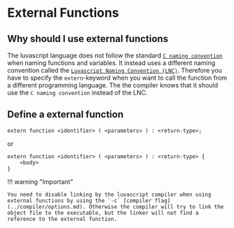 # External Functions

## Why should I use external functions

The luvascript language does not follow the standard [`C naming convention`](https://en.wikipedia.org/wiki/X86_calling_conventions) when naming functions and variables. It instead uses a different naming convention called the [`Luvascript Naming Convention (LNC)`](../compiler/conventions/luvascript-naming-convention.md). Therefore you have to specify the `extern`-keyword when you want to call the function from a different programming language. The the compiler knows that it should use the `C naming convention` instead of the LNC.

## Define a external function

```luvascript
extern function <identifier> ( <parameters> ) : <return-type>;
```
or
```luvascript
extern function <identifier> ( <parameters> ) : <return-type> {
    <body>
}
```

!!! warning "Important"

    You need to disable linking by the luvascript compiler when using external functions by using the `-c` [compiler flag](../compiler/options.md). Otherwise the compiler will try to link the object file to the executable, but the linker will not find a reference to the external function.
